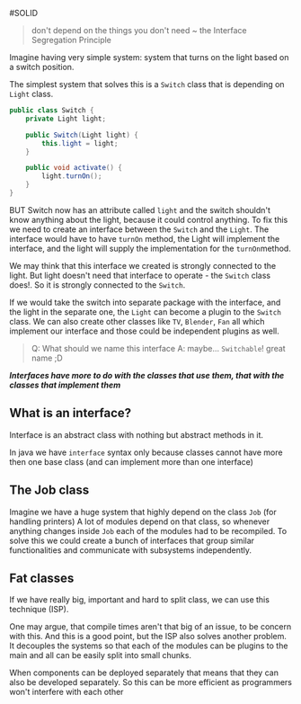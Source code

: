 #SOLID

>don't depend on the things you don't need ~ the Interface Segregation Principle

Imagine having very simple system: system that turns on the light based on a switch position.

The simplest system that solves this is a `Switch` class that is depending on `Light` class.

```java
public class Switch {
	private Light light;

	public Switch(Light light) {
		this.light = light;
	}

	public void activate() {
		light.turnOn();
	}
}
```

BUT Switch now has an attribute called `light` and the switch shouldn't know anything about the light, because it could control anything. To fix this we need to create an interface between the `Switch` and the `Light`. The interface would have to have `turnOn` method, the Light will implement the interface, and the light will supply the implementation for the `turnOn`method.

We may think that this interface we created is strongly connected to the light. But light doesn't need that interface to operate - the `Switch` class does!. So it is strongly connected to the `Switch`.

If we would take the switch into separate package with the interface, and the light in the separate one, the `Light` can become a plugin to the `Switch` class. We can also create other classes like `TV`, `Blender`, `Fan` all which implement our interface and those could be independent plugins as well.

>Q: What should we name this interface
>A: maybe... `Switchable`! great name ;D


***Interfaces have more to do with the classes that use them, that with the classes that implement them***

## What is an interface?
Interface is an abstract class with nothing but abstract methods in it.

In java we have `interface` syntax only because classes cannot have more then one base class (and can implement more than one interface)

## The Job class

Imagine we have a huge system that highly depend on the class `Job` (for handling printers) A lot of modules depend on that class, so whenever anything changes inside `Job` each of the modules had to be recompiled. To solve this we could create a bunch of interfaces that group similar functionalities and communicate with subsystems independently.

## Fat classes
If we have really big, important and hard to split class, we can use this technique (ISP).

One may argue, that compile times aren't that big of an issue, to be concern with this. And this is a good point, but the ISP also solves another problem. It decouples the systems so that each of the modules can be plugins to the main and all can be easily split into small chunks.

When components can be deployed separately that means that they can also be developed separately. So this can be more efficient as programmers won't interfere with each other

